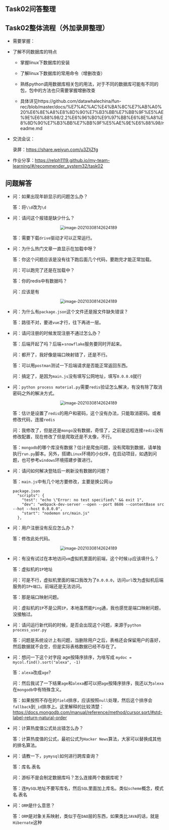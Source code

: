 ## Task02问答整理

## Task02整体流程（外加录屏整理）

- 需要掌握：
  
- 了解不同数据库的特点
  - 掌握linux下数据库的安装
  - 了解linux下数据库的常用命令（增删改查）
  - 熟练python调用数据库相关包的用法，对于不同的数据库可能有不同的包，包中的方法也只需要掌握增删改查
  
  - 具体详见https://github.com/datawhalechina/fun-rec/blob/master/docs/%E7%AC%AC%E4%BA%8C%E7%AB%A0%20%E6%8E%A8%E8%8D%90%E7%B3%BB%E7%BB%9F%E5%AE%9E%E6%88%98/2.2%E6%96%B0%E9%97%BB%E6%8E%A8%E8%8D%90%E7%B3%BB%E7%BB%9F%E5%AE%9E%E6%88%98/readme.md
  
- 交流会议：

  录屏：https://share.weiyun.com/u3ZIjZfg
  
- 作业分享：https://relph1119.github.io/my-team-learning/#/recommender_system32/task02

## 问题解答

- 问：如果出现年龄显示的问题怎么办？

  答：将`\\d`改为`\d`

- 问：请问这个报错是缺少什么？

  <div align=center> 
  <img src="https://ryluo.oss-cn-chengdu.aliyuncs.com/图片image-20211230094102936.png" alt="image-20210308142624189" style="zoom: 90%;" /> 
  </div>

  答：需要下载`drive`驱动才可以正常运行。

- 问：为什么热门文章一直显示在加载中呀？

  答：你这个问题应该是没有往下跑后面几个代码，要跑完才能正常加载。

  问：可以跑完了还是在加载中？

  答：你的redis中有数据吗？

  问：应该是有

  <div align=center> 
  <img src="https://ryluo.oss-cn-chengdu.aliyuncs.com/图片image-20211230094518764.png" alt="image-20210308142624189" style="zoom: 90%;" /> 
  </div>


- 问：为什么有`package.json`这个文件还是报文件缺失错误？

  答：路径不对，要进`vue`才行，往下再进一层。



- 问：请问注册的时候发现注册不通过怎么办？

  答：后端开起了吗？后端+`snowflake`服务要同时开起来。

  问：都开了，我好像是端口映射错了，还是不行。

  答：可以用`postman`测试一下后端请求是否能正常返回东西。

  问：搞定了，是因为`main.js`没有填写公网地址，填写`0.0.0.0`就行



- 问：`python process material.py`需要`redis`验证怎么解决，有没有除了取消密码之外的解决方式。

  <div align=center> 
  <img src="https://ryluo.oss-cn-chengdu.aliyuncs.com/图片image-20211230095259645.png" alt="image-20210308142624189" style="zoom: 90%;" /> 
  </div>

  答：估计是设置了`redis`的用户和密码，这个没有办法，只能取消密码。或者修改代码，连接`redis`

  问：我修改了，但是还是`mongo`没有数据，奇怪了，之前是远程连接`redis`没有修改配置，现在修改了但是爬取还是不太像，不行。

  答：`mongodb`的哪个库没有数据？估计是爬虫问题，没有爬取到数据，请单独执行`run.py`脚本。另外，搭建`Linux`环境的小伙伴，在启动项目，如遇到问题，也可参考`windows`环境搭建步骤进行。



- 问：请问如何解决登陆后一刷新没有数据的问题？

  答：`main.js`中有几个地方要修改，主要是换公网`ip`

  ```
  package.json
    "scripts": {
      "test": "echo \"Error: no test specified\" && exit 1",
      "dev": "webpack-dev-server --open --port 8686 --contentBase src --hot --host 0.0.0.0",
      "start": "nodemon src/main.js"
    },
  ```

  

- 问：用户注册没有反应怎么办？

  答：修改此处代码。

  <div align=center> 
  <img src="https://ryluo.oss-cn-chengdu.aliyuncs.com/图片image-20211230100239555.png" alt="image-20210308142624189" style="zoom: 90%;" /> 
  </div>


- 问：有没有试过在本地访问`vm`虚拟机里面的前端，这个时候`ip`应该填什么？

  答：虚拟机的`IP`地址

  问：可是不行，虚拟机里面的端口我改为了`0.0.0.0`，访问`url`改为虚拟机后端服务的`IP+端口`。前端还是无法访问。

  答：那是端口映射问题。

  问：虚拟机的`IP`不是公网`IP`，本地虽然能`Ping`通，我也感觉是端口映射问题，没接触过。



- 问：请问运行新代码的时候，是否会出现这个问题，来源于`python process_user.py`

  答：问题是系统设计上有问题，当删除用户之后，表格还会保留用户的喜好，然后数据就不会空，但是实际表格数据已经不存在了。



- 问：想问一下这个对字段 age按降序排序，为啥写成 `mydoc = mycol.find().sort("alexa", -1)`

  答：`alexa`改成`age`?

  问：然后我试了一下结果`age`和`alexa`都可以把`age`按降序排序，我还以为`alexa`在`mongodb`中有特殊含义。

  答：如果按照不存在的`field`排序，应该按照`null`处理，然后这个排序会`fallback`到`_id`排序上。这里解释的比较清楚：https://docs.mongodb.com/manual/reference/method/cursor.sort/#std-label-return-natural-order



- 问：计算热度值公式处出错怎么办？

  答：计算热度值的公式，最初公式为`Hacker News`算法，大家可以替换成其他的排名算法。



- 问：请教一下，`pymysql`如何进行跨库查询？

  答：库名.表名

  问：游标不是会制定数据库吗？怎么连接两个数据库呢？

  答：连`MySQL`地址不要写库名，然后`SQL`里面加上库名。类似`scheme`概念，模式名.表名

  

- 问：`ORM`是什么意思？

  答：`ORM`是对象关系映射，类似于在`DAO`层的东西，如果类比`JAVA`的话，就是`Hibernate`这种